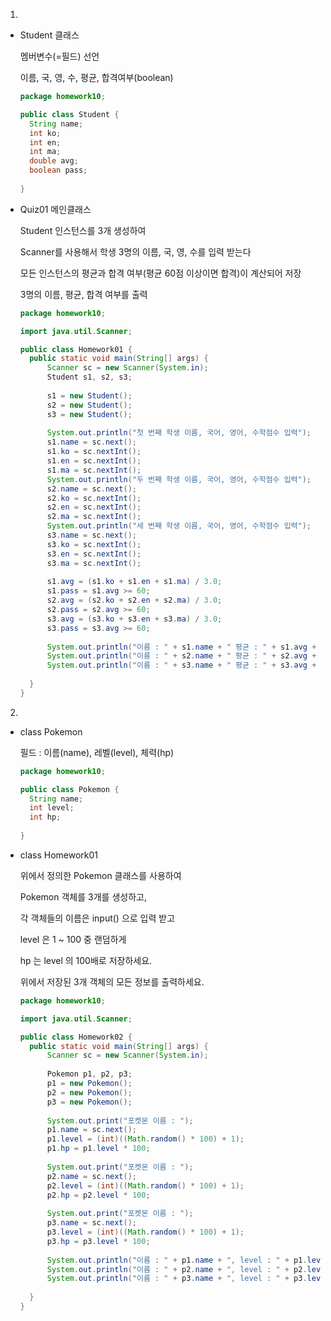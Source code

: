1.

- Student 클래스 

  멤버변수(=필드) 선언

  이름, 국, 영, 수, 평균, 합격여부(boolean)

  ```java
  package homework10;
  
  public class Student {
  	String name;
  	int ko;
  	int en;
  	int ma;
  	double avg;
  	boolean pass;
  	
  }
  ```

  

- Quiz01 메인클래스 

  Student 인스턴스를 3개 생성하여 

  Scanner를 사용해서 학생 3명의 이름, 국, 영, 수를 입력 받는다

  모든 인스턴스의 평균과 합격 여부(평균 60점 이상이면 합격)이 계산되어 저장

  3명의 이름, 평균, 합격 여부를 출력

  ```java
  package homework10;
  
  import java.util.Scanner;
  
  public class Homework01 {
  	public static void main(String[] args) {
  		Scanner sc = new Scanner(System.in);
  		Student s1, s2, s3;
  		
  		s1 = new Student();
  		s2 = new Student();
  		s3 = new Student();
  		
  		System.out.println("첫 번째 학생 이름, 국어, 영어, 수학점수 입력");
  		s1.name = sc.next();
  		s1.ko = sc.nextInt();
  		s1.en = sc.nextInt();
  		s1.ma = sc.nextInt();
  		System.out.println("두 번째 학생 이름, 국어, 영어, 수학점수 입력");
  		s2.name = sc.next();
  		s2.ko = sc.nextInt();
  		s2.en = sc.nextInt();
  		s2.ma = sc.nextInt();
  		System.out.println("세 번째 학생 이름, 국어, 영어, 수학점수 입력");
  		s3.name = sc.next();
  		s3.ko = sc.nextInt();
  		s3.en = sc.nextInt();
  		s3.ma = sc.nextInt();
  		
  		s1.avg = (s1.ko + s1.en + s1.ma) / 3.0;
  		s1.pass = s1.avg >= 60;
  		s2.avg = (s2.ko + s2.en + s2.ma) / 3.0;
  		s2.pass = s2.avg >= 60;
  		s3.avg = (s3.ko + s3.en + s3.ma) / 3.0;
  		s3.pass = s3.avg >= 60;
  		
  		System.out.println("이름 : " + s1.name + " 평균 : " + s1.avg + " 합격 여부 : " + s1.pass);
  		System.out.println("이름 : " + s2.name + " 평균 : " + s2.avg + " 합격 여부 : " + s2.pass);
  		System.out.println("이름 : " + s3.name + " 평균 : " + s3.avg + " 합격 여부 : " + s3.pass);
  		
  	}
  }
  ```

  

2.

- class Pokemon

  필드 : 이름(name), 레벨(level), 체력(hp)

  ```java
  package homework10;
  
  public class Pokemon {
  	String name;
  	int level;
  	int hp;
  	
  }
  ```

  

- class Homework01

  위에서 정의한 Pokemon 클래스를 사용하여 

  Pokemon 객체를 3개를 생성하고, 

  각 객체들의 이름은 input() 으로 입력 받고

  level 은 1 ~ 100 중 랜덤하게 

  hp 는 level 의 100배로 저장하세요.

  위에서 저장된 3개 객체의 모든 정보를 출력하세요.

  ```java
  package homework10;
  
  import java.util.Scanner;
  
  public class Homework02 {
  	public static void main(String[] args) {
  		Scanner sc = new Scanner(System.in);
  		
  		Pokemon p1, p2, p3;
  		p1 = new Pokemon();
  		p2 = new Pokemon();
  		p3 = new Pokemon();
  		
  		System.out.print("포켓몬 이름 : ");
  		p1.name = sc.next();
  		p1.level = (int)((Math.random() * 100) + 1);
  		p1.hp = p1.level * 100;
  		
  		System.out.print("포켓몬 이름 : ");
  		p2.name = sc.next();
  		p2.level = (int)((Math.random() * 100) + 1);
  		p2.hp = p2.level * 100;
  		
  		System.out.print("포켓몬 이름 : ");
  		p3.name = sc.next();
  		p3.level = (int)((Math.random() * 100) + 1);
  		p3.hp = p3.level * 100;
  		
  		System.out.println("이름 : " + p1.name + ", level : " + p1.level + ", HP : " + p1.hp);
  		System.out.println("이름 : " + p2.name + ", level : " + p2.level + ", HP : " + p2.hp);
  		System.out.println("이름 : " + p3.name + ", level : " + p3.level + ", HP : " + p3.hp);
  		
  	}
  }
  ```

  

